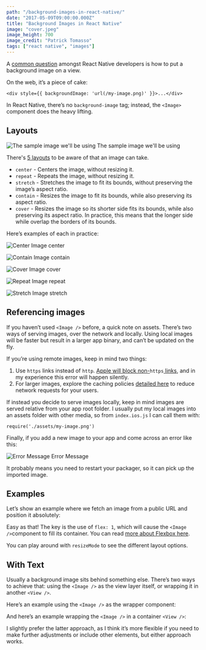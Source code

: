 ```yaml
---
path: "/background-images-in-react-native/"
date: "2017-05-09T09:00:00.000Z"
title: "Background Images in React Native"
image: "cover.jpeg"
image_height: 700
image_credit: "Patrick Tomasso"
tags: ["react native", "images"]
---
```


A [common question](http://stackoverflow.com/questions/29322973/whats-the-best-way-to-add-a-full-screen-background-image-in-react-native) amongst React Native developers is how to put a background image on a view.

On the web, it’s a piece of cake:

```
<div style={{ backgroundImage: 'url(/my-image.png)' }}>...</div>
```

In React Native, there’s no `background-image` tag; instead, the `<Image>`
component does the heavy lifting.

## Layouts

![The sample image we'll be using](images/sample.jpg)
<capt>The sample image we'll be using</capt>

There's [5 layouts](https://facebook.github.io/react-native/docs/image.html#resizemode) to
be aware of that an image can take.

* `center` - Centers the image, without resizing it.
* `repeat` - Repeats the image, without resizing it.
* `stretch` - Stretches the image to fit its bounds, without preserving the
image’s aspect ratio.
* `contain` - Resizes the image to fit its bounds, while also preserving its
aspect ratio.
* `cover` - Resizes the image so its shorter side fits its bounds, while also
preserving its aspect ratio. In practice, this means that the longer side while
overlap the borders of its bounds.

Here’s examples of each in practice:

![Center Image](images/center.png)
<capt>center</centeR>

![Contain Image](images/contain.jpg)
<capt>contain</capt>

![Cover Image](images/cover.png)
<capt>cover</capt>

![Repeat Image](images/repeat.jpg)
<capt>repeat</capt>

![Stretch Image](images/stretch.png)
<capt>stretch</capt>

## Referencing images

If you haven’t used `<Image />` before, a quick note on assets. There’s two ways
of serving images, over the network and locally. Using local images will be
faster but result in a larger app binary, and can’t be updated on the fly.

If you’re using remote images, keep in mind two things:

1.  Use `https` links instead of `http`. [Apple will block
non-](https://developer.apple.com/news/?id=12212016b)`https`[
links](https://developer.apple.com/news/?id=12212016b), and in my experience
this error will happen silently.
1.  For larger images, explore the caching policies [detailed
here](https://facebook.github.io/react-native/docs/images.html#cache-control-ios-only)
to reduce network requests for your users.

If instead you decide to serve images locally, keep in mind images are served
relative from your app root folder. I usually put my local images into an assets
folder with other media, so from `index.ios.js` I can call them with:

`require('./assets/my-image.png')`

Finally, if you add a new image to your app and come across an error like this:

![Error Message](images/error.png)
<capt>Error Message</capt>

It probably means you need to restart your packager, so it can pick up the
imported image.

## Examples

Let’s show an example where we fetch an image from a public URL and position it
absolutely:

<script src="https://gist.github.com/thekevinscott/0381ad0ff8e2fe29c47f0e1ab71d5b74.js"></script>

Easy as that! The key is the use of `flex: 1`, which will cause the `<Image
/>`component to fill its container. You can read [more about Flexbox
here](https://facebook.github.io/react-native/docs/flexbox.html).

You can play around with `resizeMode` to see the different layout options.

## With Text

Usually a background image sits behind something else. There’s two ways to
achieve that: using the `<Image />` as the view layer itself, or wrapping it in
another `<View />`.

Here’s an example using the `<Image />` as the wrapper component:

<script src="https://gist.github.com/thekevinscott/0b2ba3dbd3e3c0b2efd9fd91a08a7696.js"></script>

And here’s an example wrapping the `<Image />` in a container `<View />`:

<script src="https://gist.github.com/thekevinscott/114fc100d47f68b5bd805c9fd32c35c0.js"></script>

I slightly prefer the latter approach, as I think it’s more flexible if you need
to make further adjustments or include other elements, but either approach
works.
